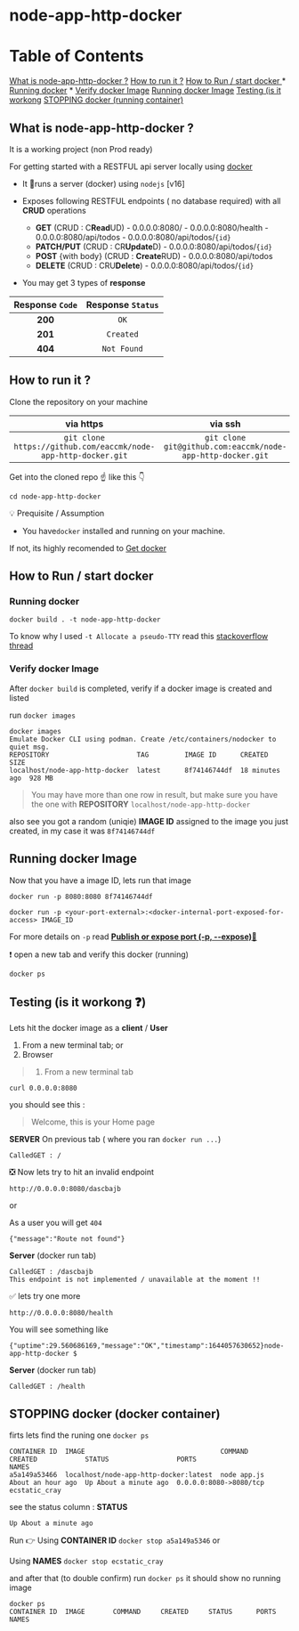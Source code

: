 # node-app-http-docker

# Table of Contents


[What is node-app-http-docker ?](what-is-node-app-http-docker--)
[How to run it ?](how-to-run-it--)
[How to Run / start docker ](how-to-run--start-docker--)
    * [Running docker](running-docker) 
    * [Verify docker Image](verifydocker-image) 
[Running docker Image](running-docker-image)
[Testing (is it workong](testing--is-it-working)
[STOPPING docker (running container)](stopping-docker--running-container--)


## What is node-app-http-docker ?

It is a working project (non Prod ready)

For getting started with a RESTFUL api server locally using [docker](https://docs.docker.com/)

- It 🏃runs a server (docker) using `nodejs` [v16] 
- Exposes following  RESTFUL endpoints ( no database required) with all **CRUD** operations
 
    - **GET**  (CRUD : C**Read**UD)
          - 0.0.0.0:8080/
          - 0.0.0.0:8080/health
          - 0.0.0.0:8080/api/todos
          - 0.0.0.0:8080/api/todos/`{id}`
    - **PATCH/PUT** (CRUD : CR**Update**D)
          - 0.0.0.0:8080/api/todos/`{id}`
    - **POST** {with body} (CRUD : **Create**RUD)
          - 0.0.0.0:8080/api/todos
    - **DELETE** (CRUD : CRU**Delete**)
          - 0.0.0.0:8080/api/todos/`{id}`   
 
 - You may get 3 types of **response**
 
  |Response `Code`  | Response `Status` |
  |:---------------:|:-----------------:|
  |     **200**     |       `OK`        |
  |     **201**     |     `Created`     |
  |     **404**     |    `Not Found`    |
  

## How to run it ?

Clone the repository on your machine

|via **https** | via **ssh** |
|:---:|:---:|
|`git clone https://github.com/eaccmk/node-app-http-docker.git`|`git clone git@github.com:eaccmk/node-app-http-docker.git` |

Get into the cloned repo ☝️ like this 👇

```
cd node-app-http-docker
```

💡 Prequisite / Assumption
- You have`docker` installed and running on your machine.

If not, its highly recomended to [Get docker](https://docs.docker.com/get-docker/)

## How to Run / start docker 

### Running docker 

```
docker build . -t node-app-http-docker
```

To know why I used `-t Allocate a pseudo-TTY` read this [stackoverflow thread](https://stackoverflow.com/a/40026942)

### Verify docker Image

After `docker build` is completed, verify if a docker image is created and listed

run `docker images`

```
docker images
Emulate Docker CLI using podman. Create /etc/containers/nodocker to quiet msg.
REPOSITORY                      TAG         IMAGE ID      CREATED         SIZE
localhost/node-app-http-docker  latest      8f74146744df  18 minutes ago  928 MB
```
 > You may have more than one row in result, but make sure you have the one with  **REPOSITORY** `localhost/node-app-http-docker`

also see you got a random (uniqie) **IMAGE ID** assigned to the image you just created, in my case it was `8f74146744df`

## Running docker Image

Now that you have a image ID, lets run that image


```
docker run -p 8080:8080 8f74146744df
```

`docker run -p <your-port-external>:<docker-internal-port-exposed-for-access> IMAGE_ID`

For more details on `-p`  read [**Publish or expose port (-p, --expose)**🔗](https://docs.docker.com/engine/reference/commandline/run/#publish-or-expose-port--p---expose) 

❗ open a new tab and verify this docker (running)

```
docker ps
```

## Testing (is it workong ❓)

Lets hit the docker image as a **client** / **User** 
 1. From a new terminal tab; or
 2. Browser


> 1. From a new terminal tab

```
curl 0.0.0.0:8080
```

you should see this  :

> Welcome, this is your Home page

**SERVER** On previous tab ( where you ran `docker run ...`)

```
CalledGET : /
```


❎ Now lets try to hit an invalid endpoint


```
http://0.0.0.0:8080/dascbajb
```

or 

As a user you will get `404`

```
{"message":"Route not found"}
```


**Server** (docker run tab)
```
CalledGET : /dascbajb
This endpoint is not implemented / unavailable at the moment !!
```

✅ lets try one more 

```
http://0.0.0.0:8080/health
```

You will see something like 
```
{"uptime":29.560686169,"message":"OK","timestamp":1644057630652}node-app-http-docker $
```

**Server** (docker run tab)
```
CalledGET : /health
```


## STOPPING docker (docker container)

firts lets find the  runing one
`docker ps`

```
CONTAINER ID  IMAGE                                  COMMAND      CREATED            STATUS                 PORTS                   NAMES
a5a149a53466  localhost/node-app-http-docker:latest  node app.js  About an hour ago  Up About a minute ago  0.0.0.0:8080->8080/tcp  ecstatic_cray
```

see the status column : **STATUS**
```
Up About a minute ago
```

Run 👉 
Using **CONTAINER ID** `docker stop a5a149a5346` 
or

Using **NAMES** `docker stop ecstatic_cray`


and after that (to double confirm) run `docker ps` it should show no running image 

```
docker ps
CONTAINER ID  IMAGE       COMMAND     CREATED     STATUS      PORTS       NAMES
```






